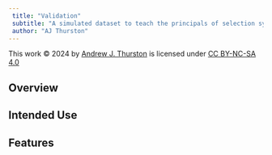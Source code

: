 ```yaml
---
 title: "Validation"
 subtitle: "A simulated dataset to teach the principals of selection system validation"
 author: "AJ Thurston"
---
```

This work © 2024 by [Andrew J. Thurston](https://ajthurston.com) is licensed under [CC BY-NC-SA 4.0](https://creativecommons.org/licenses/by-nc-sa/4.0/)

## Overview

## Intended Use

## Features
